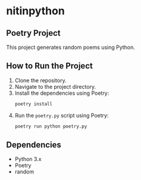 # nitinpython

## Poetry Project

This project generates random poems using Python.

## How to Run the Project

1. Clone the repository.
2. Navigate to the project directory.
3. Install the dependencies using Poetry:
   ```sh
   poetry install
   ```
4. Run the `poetry.py` script using Poetry:
   ```sh
   poetry run python poetry.py
   ```

## Dependencies

- Python 3.x
- Poetry
- random
